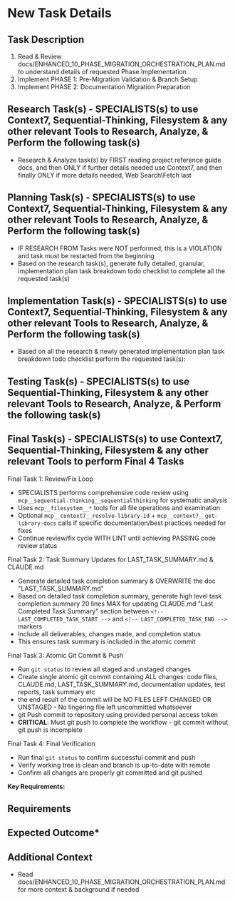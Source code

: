 # New Task Details

## Task Description

1. Read & Review docs/ENHANCED_10_PHASE_MIGRATION_ORCHESTRATION_PLAN.md to understand details of requested Phase Implementation
2. Implement PHASE 1: Pre-Migration Validation & Branch Setup
3. Implement PHASE 2: Documentation Migration Preparation

## Research Task(s) - SPECIALISTS(s) to use Context7, Sequential-Thinking, Filesystem & any other relevant Tools to Research, Analyze, & Perform the following task(s)

- Research & Analyze task(s) by FIRST reading project reference guide docs, and then ONLY if further details needed use Context7, and then finally ONLY if more details needed, Web Search\Fetch last

## Planning Task(s) - SPECIALISTS(s) to use Context7, Sequential-Thinking, Filesystem & any other relevant Tools to Research, Analyze, & Perform the following task(s)

- IF RESEARCH FROM Tasks were NOT performed, this is a VIOLATION and task must be restarted from the beginning
- Based on the research task(s), generate fully detailed, granular, implementation plan task breakdown todo checklist to complete all the requested task(s)

## Implementation Task(s) - SPECIALISTS(s) to use Context7, Sequential-Thinking, Filesystem & any other relevant Tools to Research, Analyze, & Perform the following task(s)

- Based on all the research & newly generated implementation plan task breakdown todo checklist perform the requested task(s):

## Testing Task(s) - SPECIALISTS(s) to use Sequential-Thinking, Filesystem & any other relevant Tools to Research, Analyze, & Perform the following task(s)

## Final Task(s) - SPECIALISTS(s) to use Context7, Sequential-Thinking, Filesystem & any other relevant Tools to perform Final 4 Tasks

Final Task 1: Review/Fix Loop

- SPECIALISTS performs comprehensive code review using `mcp__sequential-thinking__sequentialthinking` for systematic analysis
- Uses `mcp__filesystem__*` tools for all file operations and examination
- Optional `mcp__context7__resolve-library-id` + `mcp__context7__get-library-docs` calls if specific documentation/best practices needed for fixes
- Continue review/fix cycle WITH LINT until achieving PASSING code review status

Final Task 2: Task Summary Updates for LAST_TASK_SUMMARY.md & CLAUDE.md

- Generate detailed task completion summary & OVERWRITE the doc "LAST_TASK_SUMMARY.md"
- Based on detailed task completion summary, generate high level task completion summary 20 lines MAX for updating CLAUDE.md "Last Completed Task Summary" section between `<!-- LAST_COMPLETED_TASK_START -->` and `<!-- LAST_COMPLETED_TASK_END -->` markers
- Include all deliverables, changes made, and completion status
- This ensures task summary is included in the atomic commit

Final Task 3: Atomic Git Commit & Push

- Run `git status` to review all staged and unstaged changes
- Create single atomic git commit containing ALL changes: code files, CLAUDE.md, LAST_TASK_SUMMARY.md, documentation updates, test reports, task summary etc
- the end result of the commit will be NO FILES LEFT CHANGED OR UNSTAGED - No lingering file left uncommitted whatsoever
- git Push commit to repository using provided personal access token
- __CRITICAL__: Must git push to complete the workflow - git commit without git push is incomplete

Final Task 4: Final Verification

- Run final `git status` to confirm successful commit and push
- Verify working tree is clean and branch is up-to-date with remote
- Confirm all changes are properly git committed and git pushed

__Key Requirements:__

## Requirements

## Expected Outcome*

## Additional Context

- Read docs/ENHANCED_10_PHASE_MIGRATION_ORCHESTRATION_PLAN.md for more context & background if needed
